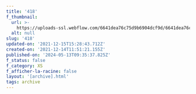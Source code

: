 ```yaml
---
title: '418'
f_thumbnail:
  url: >-
    https://uploads-ssl.webflow.com/6641dea76c75d9b6904dcf9d/6641dea76c75d9b6904dd322_418.jpg
  alt: null
slug: '418'
updated-on: '2021-12-15T15:28:43.712Z'
created-on: '2021-12-14T11:51:21.155Z'
published-on: '2024-05-13T09:35:37.825Z'
f_status: false
f_category: XS
f_afficher-la-racine: false
layout: '[archive].html'
tags: archive
---
```




